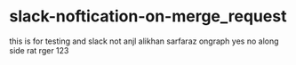# slack-noftication-on-merge_request
this is for testing and slack not anjl alikhan sarfaraz ongraph yes no along side rat rger 123
